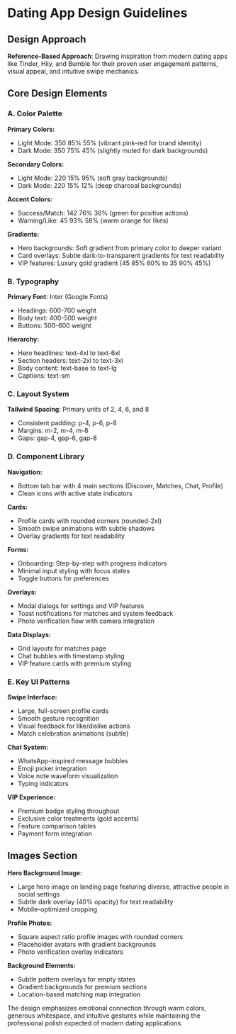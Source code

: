 # Dating App Design Guidelines

## Design Approach
**Reference-Based Approach**: Drawing inspiration from modern dating apps like Tinder, Hily, and Bumble for their proven user engagement patterns, visual appeal, and intuitive swipe mechanics.

## Core Design Elements

### A. Color Palette
**Primary Colors:**
- Light Mode: 350 85% 55% (vibrant pink-red for brand identity)
- Dark Mode: 350 75% 45% (slightly muted for dark backgrounds)

**Secondary Colors:**
- Light Mode: 220 15% 95% (soft gray backgrounds)
- Dark Mode: 220 15% 12% (deep charcoal backgrounds)

**Accent Colors:**
- Success/Match: 142 76% 36% (green for positive actions)
- Warning/Like: 45 93% 58% (warm orange for likes)

**Gradients:**
- Hero backgrounds: Soft gradient from primary color to deeper variant
- Card overlays: Subtle dark-to-transparent gradients for text readability
- VIP features: Luxury gold gradient (45 85% 60% to 35 90% 45%)

### B. Typography
**Primary Font**: Inter (Google Fonts)
- Headings: 600-700 weight
- Body text: 400-500 weight
- Buttons: 500-600 weight

**Hierarchy:**
- Hero headlines: text-4xl to text-6xl
- Section headers: text-2xl to text-3xl
- Body content: text-base to text-lg
- Captions: text-sm

### C. Layout System
**Tailwind Spacing**: Primary units of 2, 4, 6, and 8
- Consistent padding: p-4, p-6, p-8
- Margins: m-2, m-4, m-8
- Gaps: gap-4, gap-6, gap-8

### D. Component Library

**Navigation:**
- Bottom tab bar with 4 main sections (Discover, Matches, Chat, Profile)
- Clean icons with active state indicators

**Cards:**
- Profile cards with rounded corners (rounded-2xl)
- Smooth swipe animations with subtle shadows
- Overlay gradients for text readability

**Forms:**
- Onboarding: Step-by-step with progress indicators
- Minimal input styling with focus states
- Toggle buttons for preferences

**Overlays:**
- Modal dialogs for settings and VIP features
- Toast notifications for matches and system feedback
- Photo verification flow with camera integration

**Data Displays:**
- Grid layouts for matches page
- Chat bubbles with timestamp styling
- VIP feature cards with premium styling

### E. Key UI Patterns

**Swipe Interface:**
- Large, full-screen profile cards
- Smooth gesture recognition
- Visual feedback for like/dislike actions
- Match celebration animations (subtle)

**Chat System:**
- WhatsApp-inspired message bubbles
- Emoji picker integration
- Voice note waveform visualization
- Typing indicators

**VIP Experience:**
- Premium badge styling throughout
- Exclusive color treatments (gold accents)
- Feature comparison tables
- Payment form integration

## Images Section

**Hero Background Image:**
- Large hero image on landing page featuring diverse, attractive people in social settings
- Subtle dark overlay (40% opacity) for text readability
- Mobile-optimized cropping

**Profile Photos:**
- Square aspect ratio profile images with rounded corners
- Placeholder avatars with gradient backgrounds
- Photo verification overlay indicators

**Background Elements:**
- Subtle pattern overlays for empty states
- Gradient backgrounds for premium sections
- Location-based matching map integration

The design emphasizes emotional connection through warm colors, generous whitespace, and intuitive gestures while maintaining the professional polish expected of modern dating applications.